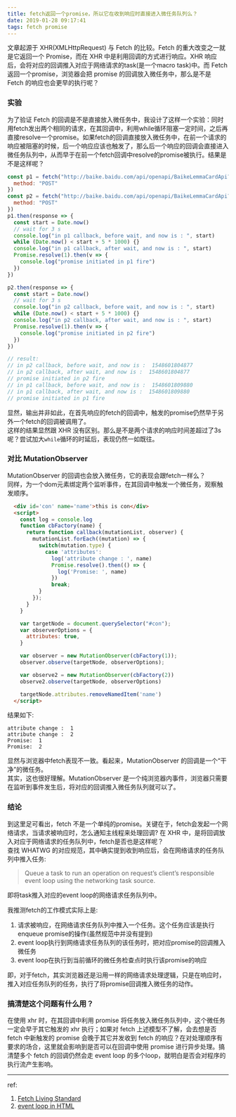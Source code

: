 ```yaml
---
title: fetch返回一个promise，所以它在收到响应时直接进入微任务队列么？
date: 2019-01-28 09:17:41
tags: fetch promise
---
```

文章起源于 XHR(XMLHttpRequest) 与 Fetch 的比较。Fetch 的重大改变之一就是它返回一个 Promise，而在 XHR 中是利用回调的方式进行响应。XHR 响应后，会将对应的回调推入对应于网络请求的task(是一个macro task)中。而 Fetch 返回一个promise，浏览器会把 promise 的回调放入微任务中，那么是不是 Fetch 的响应也会更早的执行呢？   

### 实验
为了验证 Fetch 的回调是不是直接放入微任务中，我设计了这样一个实验：同时用fetch发出两个相同的请求，在其回调中，利用while循环阻塞一定时间，之后再直接resolve一个promise。如果fetch的回调直接放入微任务中，在前一个请求的响应被阻塞的时候，后一个响应应该也触发了，那么后一个响应的回调会直接进入微任务队列中，从而早于在前一个fetch回调中resolve的promise被执行。结果是不是这样呢？      
```javascript
const p1 = fetch("http://baike.baidu.com/api/openapi/BaikeLemmaCardApi?scope=103&format=json&appid=379020&bk_key=shoe&bk_length=60", {
  method: "POST"
})
const p2 = fetch("http://baike.baidu.com/api/openapi/BaikeLemmaCardApi?scope=103&format=json&appid=379020&bk_key=shoe&bk_length=60", {
  method: "POST"
})
p1.then(response => {
  const start = Date.now()
  // wait for 3 s
  console.log("in p1 callback, before wait, and now is : ", start)
  while (Date.now() < start + 5 * 1000) {}
  console.log("in p1 callback, after wait, and now is : ", start)
  Promise.resolve(1).then(v => {
    console.log("promise initiated in p1 fire")
  })
})

p2.then(response => {
  const start = Date.now()
  // wait for 3 s
  console.log("in p2 callback, before wait, and now is : ", start)
  while (Date.now() < start + 5 * 1000) {}
  console.log("in p2 callback, after wait, and now is : ", start)
  Promise.resolve(1).then(v => {
    console.log("promise initiated in p2 fire")
  })
})

// result:
// in p2 callback, before wait, and now is :  1548601804877
// in p2 callback, after wait, and now is :  1548601804877
// promise initiated in p2 fire
// in p1 callback, before wait, and now is :  1548601809880
// in p1 callback, after wait, and now is :  1548601809880
// promise initiated in p1 fire
```
显然，输出并非如此，在首先响应的fetch的回调中，触发的promise仍然早于另外一个fetch的回调被调用了。    
这样的结果显然跟 XHR 没有区别。那么是不是两个请求的响应时间差超过了3s呢？尝试加大`while`循环的时延后，表现仍然一如既往。

### 对比 MutationObserver 
MutationObserver 的回调也会放入微任务，它的表现会跟fetch一样么？  
同样，为一个dom元素绑定两个监听事件，在其回调中触发一个微任务，观察触发顺序。
```html
  <div id='con' name='name'>this is con</div>
  <script>
    const log = console.log
    function cbFactory(name) {
      return function callback(mutationList, observer) {
        mutationList.forEach((mutation) => {
          switch(mutation.type) {
            case 'attributes':
              log('attribute change : ', name)
              Promise.resolve().then(() => {
                log('Promise: ', name)
              })
              break;
          }
        });
      }
    }

    var targetNode = document.querySelector("#con");
    var observerOptions = {
      attributes: true,
    }

    var observer = new MutationObserver(cbFactory(1));
    observer.observe(targetNode, observerOptions);

    var observe2 = new MutationObserver(cbFactory(2))
    observe2.observe(targetNode, observerOptions)

    targetNode.attributes.removeNamedItem('name')
  </script>
```
结果如下: 
```
attribute change :  1
attribute change :  2
Promise:  1
Promise:  2
```
显然与浏览器中fetch表现不一致。看起来，MutationObserver 的回调是一个“干净”的微任务。  
其实，这也很好理解。MutationObserver 是一个纯浏览器内事件，浏览器只需要在监听到事件发生后，将对应的回调推入微任务队列就可以了。

  
### 结论
到这里足可看出，fetch 不是一个单纯的promise。关键在于，fetch会发起一个网络请求，当请求被响应时，怎么通知主线程来处理回调? 在 XHR 中，是将回调放入对应于网络请求的任务队列中，fetch是否也是这样呢？   
查找 WHATWG 的对应规范，其中确实提到收到响应后，会在网络请求的任务队列中推入任务:   
> Queue a task to run an operation on request’s client’s responsible event loop using the networking task source.

即将task推入对应的event loop的网络请求任务队列中。

我推测fetch的工作模式实际上是:
1. 请求被响应，在网络请求任务队列中推入一个任务。这个任务应该是执行 enqueue promise的操作(虽然规范中并没有提到)
2. event loop执行到网络请求任务队列的该任务时，把对应promise的回调推入微任务
3. event loop在执行到当前循环的微任务检查点时执行该promise的响应

即，对于fetch，其实浏览器还是沿用一样的网络请求处理逻辑，只是在响应时，推入对应任务队列的任务，执行了将promise回调推入微任务的动作。  


### 搞清楚这个问题有什么用？    
在使用 xhr 时，在其回调中利用 promise 将任务放入微任务队列中，这个微任务一定会早于其它触发的 xhr 执行；如果对 fetch 上述模型不了解，会去想是否 fetch 中新触发的 promise 会晚于其它并发收到 fetch 的响应？在对处理顺序有要求的场合，这里就会影响到是否可以在回调中使用 promise 进行异步处理。搞清楚多个 fetch 的回调仍然会走 event loop 的多个loop，就明白是否会对程序的执行流产生影响。   

<hr />

ref:   
1. [Fetch Living Standard](https://fetch.spec.whatwg.org/)   
2. [event loop in HTML](https://html.spec.whatwg.org/multipage/webappapis.html#event-loop-processing-model)


